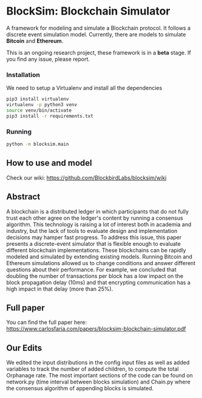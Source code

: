 # BlockSim: Blockchain Simulator

A framework for modeling and simulate a Blockchain protocol.
It follows a discrete event simulation model. Currently, there are models to simulate **Bitcoin** and **Ethereum**.

This is an ongoing research project, these framework is in a **beta** stage.
If you find any issue, please report.

### Installation

We need to setup a Virtualenv and install all the dependencies

```sh
pip3 install virtualenv
virtualenv -p python3 venv
source venv/bin/activate
pip3 install -r requirements.txt
```

### Running

```sh
python -m blocksim.main
```

## How to use and model

Check our wiki: https://github.com/BlockbirdLabs/blocksim/wiki

## Abstract

A blockchain is a distributed ledger in which participants that do not fully trust each other agree on the ledger's content by running a consensus algorithm.
This technology is raising a lot of interest both in academia and industry, but the lack of tools to evaluate design and implementation decisions may hamper fast progress. To address this issue, this paper presents a discrete-event simulator that is flexible enough to evaluate different blockchain implementations. These blockchains can be rapidly modeled and simulated by extending existing models.
Running Bitcoin and Ethereum simulations allowed us to change conditions and answer different questions about their performance. For example, we concluded that doubling the number of transactions per block has a low impact on the block propagation delay (10ms) and that encrypting communication has a high impact in that delay (more than 25%).

## Full paper

You can find the full paper here: https://www.carlosfaria.com/papers/blocksim-blockchain-simulator.pdf
## Our Edits

We edited the input distributions in the config input files as well as added variables to track the number of added children, to compute the total Orphanage rate.
The most important sections of the code can be found on network.py (time interval between blocks simulation) and Chain.py where the consensus algorithm of appending blocks is simulated.
